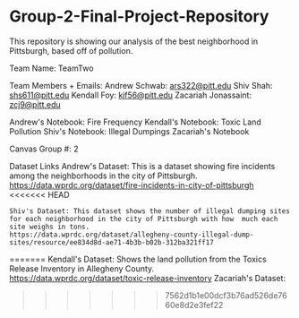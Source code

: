 # Group-2-Final-Project-Repository

This repository is showing our analysis of the best neighborhood in Pittsburgh, based off of pollution.

Team Name: TeamTwo

Team Members + Emails:
    Andrew Schwab: ars322@pitt.edu
    Shiv Shah: shs611@pitt.edu
    Kendall Foy: kjf56@pitt.edu
    Zacariah Jonassaint: zcj9@pitt.edu


Andrew's Notebook: Fire Frequency
Kendall's Notebook: Toxic Land Pollution
Shiv's Notebook: Illegal Dumpings
Zacariah's Notebook

Canvas Group #: 2

Dataset Links
    Andrew's Dataset: This is a dataset showing fire incidents among the neighborhoods in the city of Pittsburgh.
        https://data.wprdc.org/dataset/fire-incidents-in-city-of-pittsburgh
<<<<<<< HEAD

    Shiv's Dataset: This dataset shows the number of illegal dumping sites for each neighborhood in the city of Pittsburgh with how  much each site weighs in tons. 
    https://data.wprdc.org/dataset/allegheny-county-illegal-dump-sites/resource/ee834d8d-ae71-4b3b-b02b-312ba321ff17
=======
    Kendall's Dataset: Shows the land pollution from the Toxics Release Inventory in Allegheny County.
        https://data.wprdc.org/dataset/toxic-release-inventory
    Zacariah's Dataset:
>>>>>>> 7562d1b1e00dcf3b76ad526de7660e8d2e3fef22



